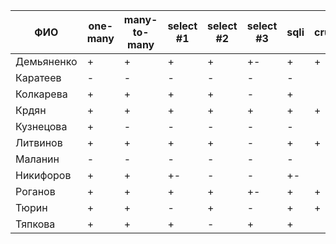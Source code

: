 | **ФИО**    | one-many | many-to-many | select #1 | select #2 | select #3 | sqli | crud | er_schema | deploy |
|------------|----------|--------------|-----------|-----------|-----------|------|------|-----------|--------|
| Демьяненко | +        | +            | +         | +         | +-        | +    | +    | +         | +      |
| Каратеев   | -        | -            | -         | -         | -         | -    |      | +         |        |
| Колкарева  | +        | +            | +         | +         | -         | +    |      | +         |        |
| Крдян      | +        | +            | +         | +         | +         | +    | +    | +         |        |
| Кузнецова  | +        | -            | -         | -         | -         | -    |      | +         |        |
| Литвинов   | +        | +            | +         | +         | -         | +    | +    | +         | +      |
| Маланин    | -        | -            | -         | -         | -         | -    |      | +         |        |
| Никифоров  | +        | +            | +-        | -         | -         | +-   |      | +         |        |
| Роганов    | +        | +            | +         | +         | +-        | +    | +    | +         |        |
| Тюрин      | +        | +            | -         | +         | -         | +    | +    | +         |        |
| Тяпкова    | +        | +            | +         | -         | +         | +    |      | +         |        |
